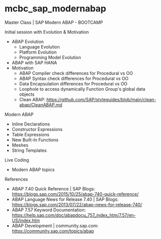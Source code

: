 # mcbc_sap_modernabap
Master Class | SAP Modern ABAP - BOOTCAMP

Initial session with Evolution & Motivation
  - ABAP Evolution
    - Language Evolution
    - Platform Evolution
    - Programming Model Evolution
  - ABAP with SAP HANA
  - Motivation
    - ABAP Compiler check differences for Procedural vs OO
    - ABAP Syntax check differences for Procedural vs OO
    - Data Encapsulation differences for Procedural vs OO
    - Loophole to access dynamically Function Group's global data objects
    - Clean ABAP: https://github.com/SAP/styleguides/blob/main/clean-abap/CleanABAP.md

Modern ABAP
  - Inline Declarations
  - Constructor Expressions
  - Table Expressions
  - New Built-In Functions
  - Meshes
  - String Templates
  
Live Coding
  - Modern ABAP topics

References
  - ABAP 7.40 Quick Reference | SAP Blogs: https://blogs.sap.com/2015/10/25/abap-740-quick-reference/
  - ABAP Language News for Release 7.40 | SAP Blogs: https://blogs.sap.com/2013/07/22/abap-news-for-release-740/
  - ABAP 7.57 Keyword Documentation:  https://help.sap.com/doc/abapdocu_757_index_htm/7.57/en-US/index.htm
  - ABAP Development | community.sap.com: https://community.sap.com/topics/abap 
